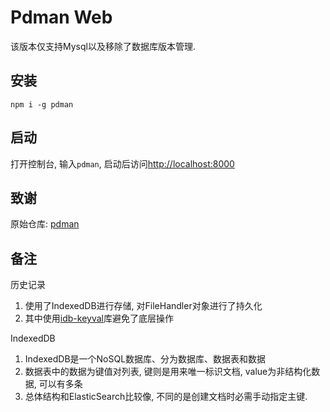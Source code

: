 # Pdman Web

该版本仅支持Mysql以及移除了数据库版本管理.

## 安装
`npm i -g pdman`

## 启动

打开控制台, 输入`pdman`, 启动后访问[http://localhost:8000](http://localhost:8000)

## 致谢
原始仓库: [pdman](https://gitee.com/robergroup/pdman)

## 备注

历史记录
1. 使用了IndexedDB进行存储, 对FileHandler对象进行了持久化
2. 其中使用[idb-keyval](https://github.com/jakearchibald/idb-keyval)库避免了底层操作

IndexedDB
1. IndexedDB是一个NoSQL数据库、分为数据库、数据表和数据
2. 数据表中的数据为键值对列表, 键则是用来唯一标识文档, value为非结构化数据, 可以有多条
3. 总体结构和ElasticSearch比较像, 不同的是创建文档时必需手动指定主键.
